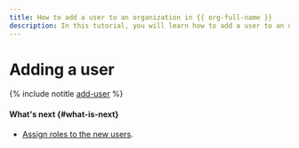 ```yaml
---
title: How to add a user to an organization in {{ org-full-name }}
description: In this tutorial, you will learn how to add a user to an organization in {{ org-name }}.
---
```


# Adding a user

{% include notitle [add-user](../../_includes/organization/add-user.md) %}

#### What's next {#what-is-next}

* [Assign roles to the new users](../../iam/operations/roles/grant.md).
